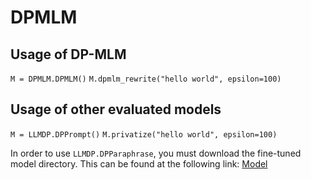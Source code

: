 # DPMLM
## Usage of DP-MLM
`M = DPMLM.DPMLM()`
`M.dpmlm_rewrite("hello world", epsilon=100)`

## Usage of other evaluated models
`M = LLMDP.DPPrompt()`
`M.privatize("hello world", epsilon=100)`

In order to use `LLMDP.DPParaphrase`, you must download the fine-tuned model directory.
This can be found at the following link: [Model](https://drive.google.com/drive/folders/1w_6MHQEw9LGkOHx_K1tc6t9djzrprITp?usp=sharing)